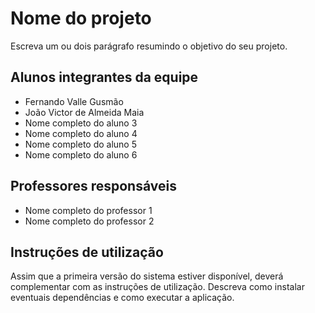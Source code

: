# Nome do projeto

Escreva um ou dois parágrafo resumindo o objetivo do seu projeto.

## Alunos integrantes da equipe

* Fernando Valle Gusmão
* João Victor de Almeida Maia
* Nome completo do aluno 3
* Nome completo do aluno 4
* Nome completo do aluno 5
* Nome completo do aluno 6

## Professores responsáveis

* Nome completo do professor 1
* Nome completo do professor 2

## Instruções de utilização

Assim que a primeira versão do sistema estiver disponível, deverá complementar com as instruções de utilização. Descreva como instalar eventuais dependências e como executar a aplicação.

